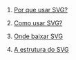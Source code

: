 1. [Por que usar SVG?](http://willianjusten.com.br/por-que-usar-svg/)

1. [Como usar SVG?](http://willianjusten.com.br/como-usar-svg/)

1. [Onde baixar SVG](http://willianjusten.com.br/onde-baixar-svg/)

1. [A estrutura do SVG](http://willianjusten.com.br/a-estrutura-do-svg/)
